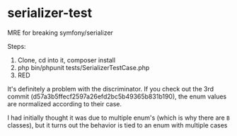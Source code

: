 # serializer-test
MRE for breaking symfony/serializer

Steps:
1. Clone, cd into it, composer install
2. php bin/phpunit tests/SerializerTestCase.php
4. RED

It's definitely a problem with the discriminator. If you check out the 3rd commit (d57a3b5ffecf2597a26efd2bc5b49365b831b190), the enum values are normalized according to their case.

I had initially thought it was due to multiple enum's (which is why there are `B` classes), but it turns out the behavior is tied to an enum with multiple cases
